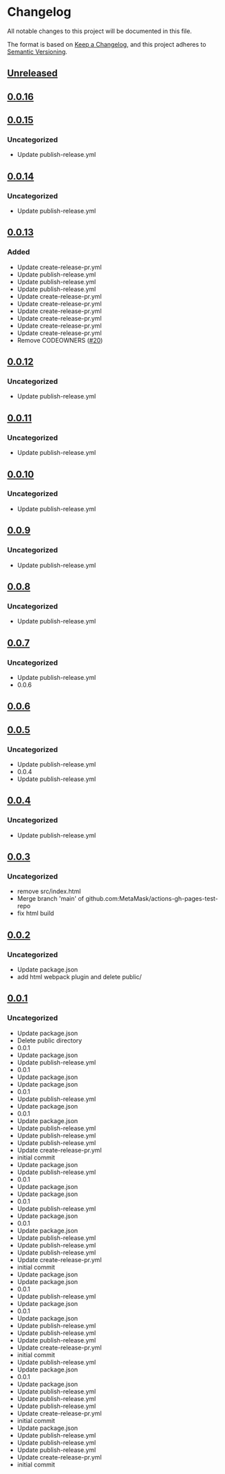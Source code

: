 # Changelog
All notable changes to this project will be documented in this file.

The format is based on [Keep a Changelog](https://keepachangelog.com/en/1.0.0/),
and this project adheres to [Semantic Versioning](https://semver.org/spec/v2.0.0.html).

## [Unreleased]

## [0.0.16]

## [0.0.15]
### Uncategorized
- Update publish-release.yml

## [0.0.14]
### Uncategorized
- Update publish-release.yml

## [0.0.13]
### Added
- Update create-release-pr.yml
- Update publish-release.yml
- Update publish-release.yml
- Update publish-release.yml
- Update create-release-pr.yml
- Update create-release-pr.yml
- Update create-release-pr.yml
- Update create-release-pr.yml
- Update create-release-pr.yml
- Update create-release-pr.yml
- Remove CODEOWNERS ([#20](https://github.com/MetaMask/actions-gh-pages-test-repo/pull/20))

## [0.0.12]
### Uncategorized
- Update publish-release.yml

## [0.0.11]
### Uncategorized
- Update publish-release.yml

## [0.0.10]
### Uncategorized
- Update publish-release.yml

## [0.0.9]
### Uncategorized
- Update publish-release.yml

## [0.0.8]
### Uncategorized
- Update publish-release.yml

## [0.0.7]
### Uncategorized
- Update publish-release.yml
- 0.0.6

## [0.0.6]

## [0.0.5]
### Uncategorized
- Update publish-release.yml
- 0.0.4
- Update publish-release.yml

## [0.0.4]
### Uncategorized
- Update publish-release.yml

## [0.0.3]
### Uncategorized
- remove src/index.html
- Merge branch 'main' of github.com:MetaMask/actions-gh-pages-test-repo
- fix html build

## [0.0.2]
### Uncategorized
- Update package.json
- add html webpack plugin and delete public/

## [0.0.1]
### Uncategorized
- Update package.json
- Delete public directory
- 0.0.1
- Update package.json
- Update publish-release.yml
- 0.0.1
- Update package.json
- Update package.json
- 0.0.1
- Update publish-release.yml
- Update package.json
- 0.0.1
- Update package.json
- Update publish-release.yml
- Update publish-release.yml
- Update publish-release.yml
- Update create-release-pr.yml
- initial commit
- Update package.json
- Update publish-release.yml
- 0.0.1
- Update package.json
- Update package.json
- 0.0.1
- Update publish-release.yml
- Update package.json
- 0.0.1
- Update package.json
- Update publish-release.yml
- Update publish-release.yml
- Update publish-release.yml
- Update create-release-pr.yml
- initial commit
- Update package.json
- Update package.json
- 0.0.1
- Update publish-release.yml
- Update package.json
- 0.0.1
- Update package.json
- Update publish-release.yml
- Update publish-release.yml
- Update publish-release.yml
- Update create-release-pr.yml
- initial commit
- Update publish-release.yml
- Update package.json
- 0.0.1
- Update package.json
- Update publish-release.yml
- Update publish-release.yml
- Update publish-release.yml
- Update create-release-pr.yml
- initial commit
- Update package.json
- Update publish-release.yml
- Update publish-release.yml
- Update publish-release.yml
- Update create-release-pr.yml
- initial commit

[Unreleased]: https://github.com/MetaMask/actions-gh-pages-test-repo/compare/v0.0.16...HEAD
[0.0.16]: https://github.com/MetaMask/actions-gh-pages-test-repo/compare/v0.0.15...v0.0.16
[0.0.15]: https://github.com/MetaMask/actions-gh-pages-test-repo/compare/v0.0.14...v0.0.15
[0.0.14]: https://github.com/MetaMask/actions-gh-pages-test-repo/compare/v0.0.13...v0.0.14
[0.0.13]: https://github.com/MetaMask/actions-gh-pages-test-repo/compare/v0.0.12...v0.0.13
[0.0.12]: https://github.com/MetaMask/actions-gh-pages-test-repo/compare/v0.0.11...v0.0.12
[0.0.11]: https://github.com/MetaMask/actions-gh-pages-test-repo/compare/v0.0.10...v0.0.11
[0.0.10]: https://github.com/MetaMask/actions-gh-pages-test-repo/compare/v0.0.9...v0.0.10
[0.0.9]: https://github.com/MetaMask/actions-gh-pages-test-repo/compare/v0.0.8...v0.0.9
[0.0.8]: https://github.com/MetaMask/actions-gh-pages-test-repo/compare/v0.0.7...v0.0.8
[0.0.7]: https://github.com/MetaMask/actions-gh-pages-test-repo/compare/v0.0.6...v0.0.7
[0.0.6]: https://github.com/MetaMask/actions-gh-pages-test-repo/compare/v0.0.5...v0.0.6
[0.0.5]: https://github.com/MetaMask/actions-gh-pages-test-repo/compare/v0.0.4...v0.0.5
[0.0.4]: https://github.com/MetaMask/actions-gh-pages-test-repo/compare/v0.0.3...v0.0.4
[0.0.3]: https://github.com/MetaMask/actions-gh-pages-test-repo/compare/v0.0.2...v0.0.3
[0.0.2]: https://github.com/MetaMask/actions-gh-pages-test-repo/compare/v0.0.1...v0.0.2
[0.0.1]: https://github.com/MetaMask/actions-gh-pages-test-repo/releases/tag/v0.0.1
